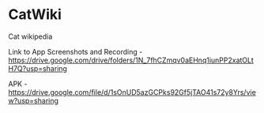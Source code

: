 # CatWiki

Cat wikipedia

Link to App Screenshots and Recording - https://drive.google.com/drive/folders/1N_7fhCZmqv0aEHnq1iunPP2xatOLtH7Q?usp=sharing

APK - https://drive.google.com/file/d/1sOnUD5azGCPks92Gf5jTAO41s72y8Yrs/view?usp=sharing
